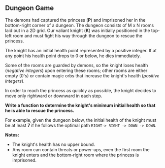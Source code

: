 ## Dungeon Game

The demons had captured the princess (**P**) and imprisoned her in the bottom-right corner of a dungeon. The dungeon consists of M x N rooms laid out in a 2D grid. Our valiant knight (**K**) was initially positioned in the top-left room and must fight his way through the dungeon to rescue the princess.

The knight has an initial health point represented by a positive integer. If at any point his health point drops to 0 or below, he dies immediately.

Some of the rooms are guarded by demons, so the knight loses health (*negative integers*) upon entering these rooms; other rooms are either empty (0's) or contain magic orbs that increase the knight's health (*positive integers*).

In order to reach the princess as quickly as possible, the knight decides to move only rightward or downward in each step.


**Write a function to determine the knight's minimum initial health so that he is able to rescue the princess.**

For example, given the dungeon below, the initial health of the knight must be at least **7** if he follows the optimal path `RIGHT-> RIGHT -> DOWN -> DOWN`.

**Notes:**

* The knight's health has no upper bound.
* Any room can contain threats or power-ups, even the first room the knight enters and the bottom-right room where the princess is imprisoned.